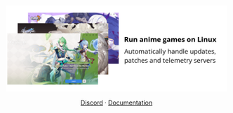 <p align="center">
    <picture>
        <source media="(prefers-color-scheme: dark)" srcset="https://raw.githubusercontent.com/an-anime-team/.github/refs/heads/main/logo-dark.png">
        <img src="https://raw.githubusercontent.com/an-anime-team/.github/refs/heads/main/logo-light.png" />
    </picture>
</p>

<p align="center">
    <a href="https://discord.gg/ck37X6UWBp">Discord</a> ·
    <a href="https://docs.launcher.moe">Documentation</a>
</p>
